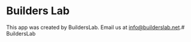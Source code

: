 # Builders Lab

This app was created by BuildersLab.
Email us at info@builderslab.net.# BuildersLab
